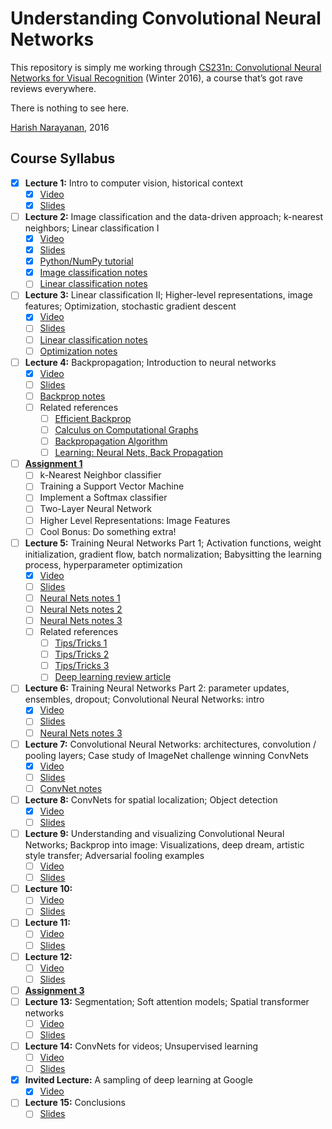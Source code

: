 # Understanding Convolutional Neural Networks

This repository is simply me working through [CS231n: Convolutional
Neural Networks for Visual Recognition](http://cs231n.stanford.edu)
(Winter 2016), a course that’s got rave reviews everywhere.

There is nothing to see here.

[Harish Narayanan](https://harishnarayanan.org/), 2016

## Course Syllabus

- [x] **Lecture 1:** Intro to computer vision, historical context
   - [x] [Video](https://youtu.be/NfnWJUyUJYU)
   - [x] [Slides](slides/lecture1.pdf)
- [ ] **Lecture 2:** Image classification and the data-driven
      approach; k-nearest neighbors; Linear classification I
   - [x] [Video](https://youtu.be/8inugqHkfvE)
   - [x] [Slides](slides/lecture2.pdf)
   - [x] [Python/NumPy tutorial](notes/python-numpy-tutorial.pdf)
   - [x] [Image classification notes](notes/image-classification.pdf)
   - [ ] [Linear classification notes](notes/linear-classification.pdf)
- [ ] **Lecture 3:** Linear classification II; Higher-level
      representations, image features; Optimization, stochastic
      gradient descent
   - [x] [Video](https://youtu.be/qlLChbHhbg4)
   - [ ] [Slides](slides/lecture3.pdf)
   - [ ] [Linear classification notes](notes/linear-classification.pdf)
   - [ ] [Optimization notes](notes/optimization.pdf)
- [ ] **Lecture 4:** Backpropagation; Introduction to neural networks
   - [x] [Video](https://youtu.be/i94OvYb6noo)
   - [ ] [Slides](slides/lecture4.pdf)
   - [ ] [Backprop notes](notes/backprop.pdf)
   - [ ] Related references
      - [ ] [Efficient Backprop](papers/efficient-backprop.pdf)
      - [ ] [Calculus on Computational Graphs](papers/backprop-calculus.pdf)
      - [ ] [Backpropagation Algorithm](papers/backprop-algorithm.pdf)
      - [ ] [Learning: Neural Nets, Back Propagation](https://youtu.be/q0pm3BrIUFo)
- [ ] **[Assignment 1](assignments/assignment1/assignment1.pdf)**
   - [ ] k-Nearest Neighbor classifier
   - [ ] Training a Support Vector Machine
   - [ ] Implement a Softmax classifier
   - [ ] Two-Layer Neural Network
   - [ ] Higher Level Representations: Image Features
   - [ ] Cool Bonus: Do something extra!
- [ ] **Lecture 5:** Training Neural Networks Part 1; Activation
      functions, weight initialization, gradient flow, batch
      normalization; Babysitting the learning process, hyperparameter
      optimization
   - [x] [Video](https://youtu.be/gYpoJMlgyXA)
   - [ ] [Slides](slides/lecture5.pdf)
   - [ ] [Neural Nets notes 1](notes/neural-nets-1.pdf)
   - [ ] [Neural Nets notes 2](notes/neural-nets-2.pdf)
   - [ ] [Neural Nets notes 3](notes/neural-nets-3.pdf)
   - [ ] Related references
      - [ ] [Tips/Tricks 1](papers/sgd-tricks.pdf)
      - [ ] [Tips/Tricks 2](papers/efficient-backprop.pdf)
      - [ ] [Tips/Tricks 3](papers/practical-sgd.pdf)
      - [ ] [Deep learning review article](papers/deep-review.pdf)
- [ ] **Lecture 6:** Training Neural Networks Part 2: parameter
      updates, ensembles, dropout; Convolutional Neural Networks:
      intro
   - [x] [Video](https://youtu.be/hd_KFJ5ktUc)
   - [ ] [Slides](slides/lecture6.pdf)
   - [ ] [Neural Nets notes 3](notes/neural-nets-3.pdf)
- [ ] **Lecture 7:** Convolutional Neural Networks: architectures,
      convolution / pooling layers; Case study of ImageNet challenge
      winning ConvNets
   - [x] [Video](https://youtu.be/LxfUGhug-iQ)
   - [ ] [Slides](slides/lecture7.pdf)
   - [ ] [ConvNet notes](notes/conv-nets.pdf)
- [ ] **Lecture 8:** ConvNets for spatial localization; Object
      detection
   - [x] [Video](https://youtu.be/GxZrEKZfW2o)
   - [ ] [Slides](slides/lecture8.pdf)
- [ ] **Lecture 9:** Understanding and visualizing Convolutional
      Neural Networks; Backprop into image: Visualizations, deep
      dream, artistic style transfer; Adversarial fooling examples
   - [ ] [Video](https://youtu.be/ta5fdaqDT3M)
   - [ ] [Slides](slides/lecture9.pdf)
- [ ] **Lecture 10:**
   - [ ] [Video](https://youtu.be/yCC09vCHzF8)
   - [ ] [Slides](slides/lecture10.pdf)
- [ ] **Lecture 11:**
   - [ ] [Video](https://youtu.be/pA4BsUK3oP4)
   - [ ] [Slides](slides/lecture11.pdf)
- [ ] **Lecture 12:**
   - [ ] [Video](https://youtu.be/Vf_-OkqbwPo)
   - [ ] [Slides](slides/lecture12.pdf)
- [ ] **[Assignment 3]()**
- [ ] **Lecture 13:** Segmentation; Soft attention models; Spatial
      transformer networks
   - [ ] [Video](https://youtu.be/ByjaPdWXKJ4)
   - [ ] [Slides](slides/lecture13.pdf)
- [ ] **Lecture 14:** ConvNets for videos; Unsupervised learning
   - [ ] [Video](https://youtu.be/ekyBklxwQMU)
   - [ ] [Slides](slides/lecture14.pdf)
- [x] **Invited Lecture:** A sampling of deep learning at Google
   - [x] [Video](https://youtu.be/T7YkPWpwFD4)
- [ ] **Lecture 15:** Conclusions
   - [ ] [Slides](slides/lecture15.pdf)
